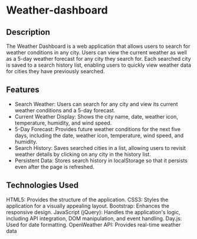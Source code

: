 # Weather-dashboard

## Description
The Weather Dashboard is a web application that allows users to search for weather conditions in any city. Users can view the current weather as well as a 5-day weather forecast for any city they search for. Each searched city is saved to a search history list, enabling users to quickly view weather data for cities they have previously searched.

## Features
- Search Weather: Users can search for any city and view its current weather conditions and a 5-day forecast.
- Current Weather Display: Shows the city name, date, weather icon, temperature, humidity, and wind speed.
- 5-Day Forecast: Provides future weather conditions for the next five days, including the date, weather icon, temperature, wind speed, and humidity.
- Search History: Saves searched cities in a list, allowing users to revisit weather details by clicking on any city in the history list.
- Persistent Data: Stores search history in localStorage so that it persists even after the page is refreshed.

## Technologies Used
HTML5: Provides the structure of the application.
CSS3: Styles the application for a visually appealing layout.
Bootstrap: Enhances the responsive design.
JavaScript (jQuery): Handles the application's logic, including API integration, DOM manipulation, and event handling.
Day.js: Used for date formatting.
OpenWeather API: Provides real-time weather data



